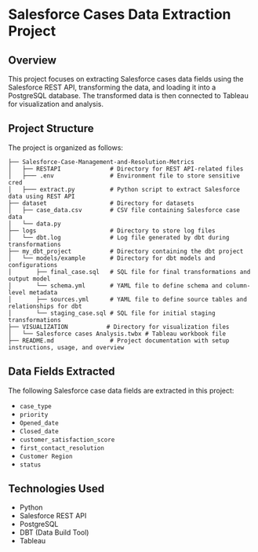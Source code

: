 # Salesforce Cases Data Extraction Project

## Overview

This project focuses on extracting Salesforce cases data fields using the Salesforce REST API, transforming the data, and loading it into a PostgreSQL database. The transformed data is then connected to Tableau for visualization and analysis.

## Project Structure

The project is organized as follows:

```plaintext
├── Salesforce-Case-Management-and-Resolution-Metrics
│   ├── RESTAPI              # Directory for REST API-related files
│   ├─── .env                # Environment file to store sensitive cred
│   ├─── extract.py          # Python script to extract Salesforce data using REST API
├── dataset                  # Directory for datasets
│   ├── case_data.csv        # CSV file containing Salesforce case data 
│   └── data.py              
├── logs                     # Directory to store log files
│   └── dbt.log              # Log file generated by dbt during transformations
├── my_dbt_project           # Directory containing the dbt project
│   └── models/example       # Directory for dbt models and configurations
│       ├── final_case.sql   # SQL file for final transformations and output model
│       └── schema.yml       # YAML file to define schema and column-level metadata
│       ├── sources.yml      # YAML file to define source tables and relationships for dbt
│       └── staging_case.sql # SQL file for initial staging transformations
├── VISUALIZATION           # Directory for visualization files
│   └── Salesforce cases Analysis.twbx # Tableau workbook file 
├── README.md                # Project documentation with setup instructions, usage, and overview

```


## Data Fields Extracted

The following Salesforce case data fields are extracted in this project:

- `case_type`
- `priority`
- `Opened_date`
- `Closed_date`
- `customer_satisfaction_score`
- `first_contact_resolution`
- `Customer Region`
- `status`

## Technologies Used

- Python
- Salesforce REST API
- PostgreSQL
- DBT (Data Build Tool)
- Tableau


